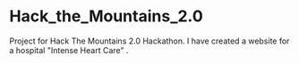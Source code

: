 # Hack_the_Mountains_2.0
Project for Hack The Mountains 2.0 Hackathon. I have created a website for a hospital "Intense Heart Care" . 
